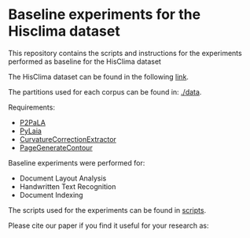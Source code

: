 # Baseline experiments for the Hisclima dataset
This repository contains the scripts and instructions for the experiments performed as baseline for the HisClima dataset


The HisClima dataset can be found in the following [link](https://zenodo.org/record/4106887#.X43VHHUzais).

The partitions used for each corpus can be found in: [./data](./data).


Requirements:

* [P2PaLA](https://github.com/lquirosd/P2PaLA)
* [PyLaia](https://github.com/jpuigcerver/PyLaia)
* [CurvatureCorrectionExtractor](https://github.com/PRHLT/CurvatureCorrectionExtractor)
* [PageGenerateContour](https://github.com/PRHLT/PageGenerateContour)

Baseline experiments were performed for:

* Document Layout Analysis
* Handwritten Text Recognition
* Document Indexing

The scripts used for the experiments can be found in [scripts](./scripts/).

Please cite our paper if you find it useful for your research as:

```

```
